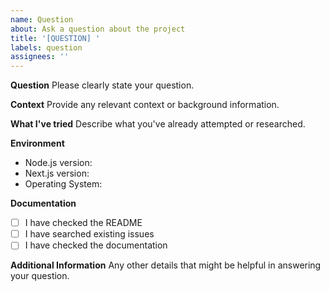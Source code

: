 ```yaml
---
name: Question
about: Ask a question about the project
title: '[QUESTION] '
labels: question
assignees: ''
---
```


**Question**
Please clearly state your question.

**Context**
Provide any relevant context or background information.

**What I've tried**
Describe what you've already attempted or researched.

**Environment**
- Node.js version: 
- Next.js version: 
- Operating System: 

**Documentation**
- [ ] I have checked the README
- [ ] I have searched existing issues
- [ ] I have checked the documentation

**Additional Information**
Any other details that might be helpful in answering your question.